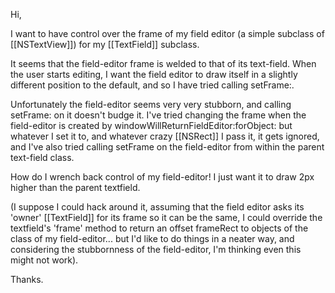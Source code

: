 

Hi,

I want to have control over the frame of my field editor (a simple subclass of [[NSTextView]]) for my [[TextField]] subclass.

It seems that the field-editor frame is welded to that of its text-field. When the user starts editing, I want the field editor to draw itself in a slightly different position to the default, and so I have tried calling setFrame:.

Unfortunately the field-editor seems very very stubborn, and calling setFrame: on it doesn't budge it. I've tried changing the frame when the field-editor is created by windowWillReturnFieldEditor:forObject: but whatever I set it to, and whatever crazy [[NSRect]] I pass it, it gets ignored, and I've also tried calling setFrame on the field-editor from within the parent text-field class.

How do I wrench back control of my field-editor! I just want it to draw 2px higher than the parent textfield.

(I suppose I could hack around it, assuming that the field editor asks its 'owner' [[TextField]] for its frame so it can be the same, I could override the textfield's 'frame' method to return an offset frameRect to objects of the class of my field-editor... but I'd like to do things in a neater way, and considering the stubbornness of the field-editor, I'm thinking even this might not work).

Thanks.